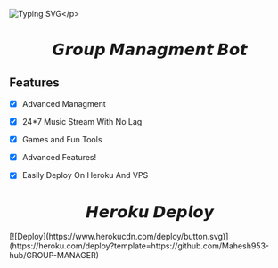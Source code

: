 
![Typing SVG](https://readme-typing-svg.herokuapp.com/?lines=𝙄+𝘼𝙢+𝘼𝙙𝙫𝙖𝙣𝙘𝙚+𝙂𝙧𝙤𝙪𝙥+𝙈𝙖𝙣𝙖𝙜𝙚𝙧;𝙇𝙖𝙜+𝙁𝙧𝙚𝙚+𝘼𝙣𝙙+𝙃𝙞𝙜𝙝+𝙌𝙪𝙖𝙡𝙞𝙩𝙮+𝙈𝙪𝙨𝙞𝙘+𝙎𝙩𝙧𝙚𝙖𝙢;𝘼𝙬𝙚𝙨𝙤𝙢𝙚+𝙁𝙚𝙖𝙩𝙪𝙧𝙚𝙨!)</p>
<p align="center">

<h1 align="center">
  <b> 𝙂𝙧𝙤𝙪𝙥 𝙈𝙖𝙣𝙖𝙜𝙢𝙚𝙣𝙩 𝘽𝙤𝙩</b>
</h1>

## Features

- [x] Advanced Managment
- [x] 24*7 Music Stream With No Lag
- [x] Games and Fun Tools
- [x] Advanced Features!
- [x] Easily Deploy On Heroku And VPS


<h1 align="center">
  <b> 𝙃𝙚𝙧𝙤𝙠𝙪 𝘿𝙚𝙥𝙡𝙤𝙮</b>
</h1>
[![Deploy](https://www.herokucdn.com/deploy/button.svg)](https://heroku.com/deploy?template=https://github.com/Mahesh953-hub/GROUP-MANAGER)

